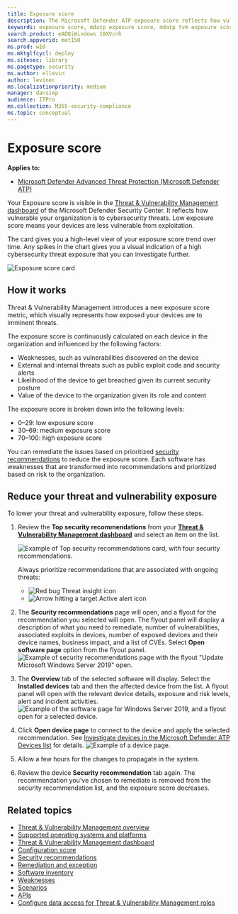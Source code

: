 ```yaml
---
title: Exposure score
description: The Microsoft Defender ATP exposure score reflects how vulnerable your organization is to cybersecurity threats.
keywords: exposure score, mdatp exposure score, mdatp tvm exposure score, organization exposure score, tvm organization exposure score, threat and vulnerability management, Microsoft Defender Advanced Threat Protection
search.product: eADQiWindows 10XVcnh
search.appverid: met150
ms.prod: w10
ms.mktglfcycl: deploy
ms.sitesec: library
ms.pagetype: security
ms.author: ellevin
author: levinec
ms.localizationpriority: medium
manager: dansimp
audience: ITPro
ms.collection: M365-security-compliance 
ms.topic: conceptual
---
```

# Exposure score

**Applies to:**

- [Microsoft Defender Advanced Threat Protection (Microsoft Defender ATP)](https://go.microsoft.com/fwlink/p/?linkid=2069559)

Your Exposure score is visible in the [Threat & Vulnerability Management dashboard](tvm-dashboard-insights.md) of the Microsoft Defender Security Center. It reflects how vulnerable your organization is to cybersecurity threats. Low exposure score means your devices are less vulnerable from exploitation.

The card gives you a high-level view of your exposure score trend over time. Any spikes in the chart gives you a visual indication of a high cybersecurity threat exposure that you can investigate further.

![Exposure score card](images/tvm_exp_score.png)

## How it works

Threat & Vulnerability Management introduces a new exposure score metric, which visually represents how exposed your devices are to imminent threats.

The exposure score is continuously calculated on each device in the organization and influenced by the following factors:

- Weaknesses, such as vulnerabilities discovered on the device
- External and internal threats such as public exploit code and security alerts
- Likelihood of the device to get breached given its current security posture
- Value of the device to the organization given its role and content

The exposure score is broken down into the following levels:

- 0–29: low exposure score
- 30–69: medium exposure score
- 70–100: high exposure score

You can remediate the issues based on prioritized [security recommendations](tvm-security-recommendation.md) to reduce the exposure score. Each software has weaknesses that are transformed into recommendations and prioritized based on risk to the organization.

## Reduce your threat and vulnerability exposure

To lower your threat and vulnerability exposure, follow these steps.

1. Review the **Top security recommendations** from your [**Threat & Vulnerability Management dashboard**](tvm-dashboard-insights.md) and select an item on the list.  

   ![Example of Top security recommendations card, with four security recommendations.](images/top-security-recommendations350.png)

      Always prioritize recommendations that are associated with ongoing threats:

   - ![Red bug](images/tvm_bug_icon.png) Threat insight icon
   - ![Arrow hitting a target](images/tvm_alert_icon.png) Active alert icon

2. The **Security recommendations** page will open, and a flyout for the recommendation you selected will open. The flyout panel will display a description of what you need to remediate, number of vulnerabilities, associated exploits in devices, number of exposed devices and their device names, business impact, and a list of CVEs. Select **Open software page** option from the flyout panel.  ![Example of security recommendations page with the flyout "Update Microsoft Windows Server 2019" open.](images/tvm_security_recommendations_page.png)

3. The **Overview** tab of the selected software will display. Select the **Installed devices** tab and then the affected device from the list. A flyout panel will open with the relevant device details, exposure and risk levels, alert and incident activities. ![Example of the software page for Windows Server 2019, and a flyout open for a selected device.](images/tvm_software_page_details.png)

4. Click **Open device page** to connect to the device and apply the selected recommendation. See [Investigate devices in the Microsoft Defender ATP Devices list](investigate-machines.md) for details. ![Example of a device page.](images/tvm_machine_page_details.png)

5. Allow a few hours for the changes to propagate in the system.

6. Review the device **Security recommendation** tab again. The recommendation you've chosen to remediate is removed from the security recommendation list, and the exposure score decreases.

## Related topics

- [Threat & Vulnerability Management overview](next-gen-threat-and-vuln-mgt.md)
- [Supported operating systems and platforms](tvm-supported-os.md)
- [Threat & Vulnerability Management dashboard](tvm-dashboard-insights.md)
- [Configuration score](configuration-score.md)
- [Security recommendations](tvm-security-recommendation.md)
- [Remediation and exception](tvm-remediation.md)
- [Software inventory](tvm-software-inventory.md)
- [Weaknesses](tvm-weaknesses.md)
- [Scenarios](threat-and-vuln-mgt-scenarios.md)
- [APIs](threat-and-vuln-mgt-scenarios.md#apis)
- [Configure data access for Threat & Vulnerability Management roles](user-roles.md#create-roles-and-assign-the-role-to-an-azure-active-directory-group)
